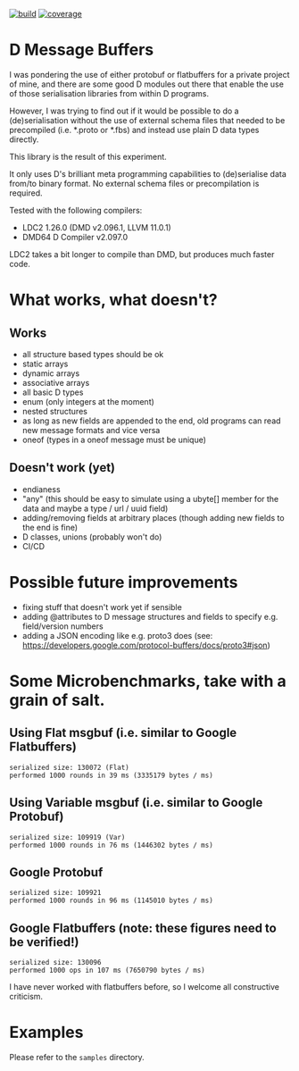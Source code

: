 [![build](https://github.com/sinisa-susnjar/msgbuf/actions/workflows/d.yml/badge.svg)](https://github.com/sinisa-susnjar/msgbuf/actions) [![coverage](https://codecov.io/gh/sinisa-susnjar/msgbuf/branch/main/graph/badge.svg?token=1C9K09MWJ5)](https://codecov.io/gh/sinisa-susnjar/msgbuf)

# D Message Buffers

I was pondering the use of either protobuf or flatbuffers for a private project of mine, and there are some good D modules out there that enable the use of those serialisation libraries from within D programs.

However, I was trying to find out if it would be possible to do a (de)serialisation without the use of external schema files that needed to be precompiled (i.e. *.proto or *.fbs) and instead use plain D data types directly.

This library is the result of this experiment.

It only uses D's brilliant meta programming capabilities to (de)serialise data from/to binary format. No external schema files or precompilation is required.

Tested with the following compilers:

* LDC2 1.26.0 (DMD v2.096.1, LLVM 11.0.1)
* DMD64 D Compiler v2.097.0
	
LDC2 takes a bit longer to compile than DMD, but produces much faster code.

# What works, what doesn't?

## Works

* all structure based types should be ok
* static arrays
* dynamic arrays
* associative arrays
* all basic D types
* enum (only integers at the moment)
* nested structures
* as long as new fields are appended to the end, old programs can read new message formats and vice versa
* oneof (types in a oneof message must be unique)

## Doesn't work (yet)

* endianess
* "any" (this should be easy to simulate using a ubyte[] member for the data and maybe a type / url / uuid field)
* adding/removing fields at arbitrary places (though adding new fields to the end is fine)
* D classes, unions (probably won't do)
* CI/CD

# Possible future improvements

* fixing stuff that doesn't work yet if sensible
* adding @attributes to D message structures and fields to specify e.g. field/version numbers
* adding a JSON encoding like e.g. proto3 does (see: https://developers.google.com/protocol-buffers/docs/proto3#json)

# Some Microbenchmarks, take with a grain of salt.

## Using Flat msgbuf (i.e. similar to Google Flatbuffers)

	serialized size: 130072 (Flat)
	performed 1000 rounds in 39 ms (3335179 bytes / ms)

## Using Variable msgbuf (i.e. similar to Google Protobuf)

	serialized size: 109919 (Var)
	performed 1000 rounds in 76 ms (1446302 bytes / ms)

## Google Protobuf

	serialized size: 109921
	performed 1000 rounds in 96 ms (1145010 bytes / ms)

## Google Flatbuffers (note: these figures need to be verified!)

	serialized size: 130096
	performed 1000 ops in 107 ms (7650790 bytes / ms)

I have never worked with flatbuffers before, so I welcome all
constructive criticism.

# Examples

Please refer to the `samples` directory.
